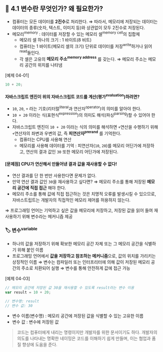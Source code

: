 ## 📂 4.1 변수란 무엇인가? 왜 필요한가?

- 컴퓨터는 모든 데이터를 **2진수**로 처리한다.
  ⇒ 따라서, 메모리에 저장되는 데이터는 데이터의 종류(숫자, 텍스트, 이미지 등)와 상관없이 모두 2진수로 저장된다.
- 메모리<sup>memory</sup> : 데이터를 저장할 수 있는 메모리 셀<sup>memory cell</sup>의 집합체
  - 메모리 셀 하나의 크기 : 1 바이트(8 비트)
  - 컴퓨터는 1 바이트(메모리 셀의 크기) 단위로 데이터를 저장<sup>write</sup>하거나 읽어<sup>read</sup>들인다.
  - 각 셀은 고유의 **메모리 주소<sup>memory address</sup>** 를 갖는다.
    ⇒ 메모리 주소는 메모리 공간의 위치를 나타냄

[예제 04-01]

```javascript
10 + 20;
```

#### 자바스크립트 엔진이 위의 자바스크립트 코드를 계산(평가<sup>evaluation</sup>)하려면?

- `10`, `20`, `+` 라는 기호(리터럴<sup>literal</sup>과 연산자<sup>operator</sup>)의 의미를 알아야 한다.
- `10 + 20` 이라는 식(표현식<sup>expression</sup>)의 의미도 해석(파싱<sup>parsing</sup>)할 수 있어야 한다.
- 자바스크립트 엔진이 `10 + 20` 이라는 식의 의미를 해석하면 `+`연산을 수행하기 위해 `+`연산자의 좌변과 우변의 값, 즉 **피연산자<sup>prerand</sup>** 를 기억한다.
  - 컴퓨터는 CPU를 사용해 연산
  - 메모리를 사용해 데이터를 기억 : 피연산자(`10`, `20`)를 메모리 어딘가에 저장하고, 연산의 결과 값인 `30` 또한 메모리 어딘가에 저장된다.

#### [문제점] CPU가 연산해서 만들어낸 결과 값을 재사용할 수 없다!

- 연산 결과를 단 한 번만 사용한다면 문제가 없다.
- 만약 연산 결과 값인 `30`을 재사용하고 싶다면?
  ⇒ 메모리 주소를 통해 저장된 **메모리 공간에 직접 접근** 해야 한다.
- 메모리 주소를 통해 값에 직접 접근하는 것은 치명적 오류를 발생시킬 수 있으므로, 자바스트립트는 개발자의 직접적인 메모리 제어를 허용하지 않는다.

⇒ 프로그래밍 언어는 기억하고 싶은 값을 메모리에 저장하고, 저장된 값을 읽어 들여 재사용하기 위해 변수라는 메커니즘 제공

### 🏷 변수<sup>variable</sup>

- 하나의 값을 저장하기 위해 확보한 메모리 공간 자체 또는 그 메모리 공간을 식별하기 위해 붙인 이름
- 프로그래밍 언어에서 **값을 저장하고 참조하는 메커니즘**으로, 값의 위치를 가리키는 상징적인 이름
  ⇒ 변수는 컴파일러 또는 인터프리터에 의해 값이 저장된 메모리 공간의 주소로 치환되어 실행
  ⇒ 변수를 통해 안전하게 값에 접근 가능

[예제 04-03]

```javascript
// 메모리 공간에 저장된 값 30을 재사용할 수 있도록 result라는 변수 이용
var result = 10 + 20;

// 변수명: result
// 변수 값: 30
```

- 변수 이름(변수명) : 메모리 공간에 저장된 값을 식별할 수 있는 고유한 이름
- 변수 값 : 변수에 저장된 값

> 코드는 컴퓨터에게 내리는 명령이지만 개발자를 위한 문서이기도 하다. 개발자의 의도를 나타내는 명확한 네이밍은 코드를 이해하기 쉽게 만들며, 이는 협업과 품질 향상에 도움을 준다.
